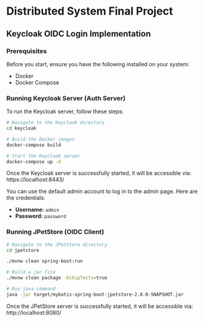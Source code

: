 # Distributed System Final Project
## Keycloak OIDC Login Implementation

### Prerequisites
Before you start, ensure you have the following installed on your system:
- Docker
- Docker Compose

### Running Keycloak Server (Auth Server)
To run the Keycloak server, follow these steps:

```bash
# Navigate to the Keycloak directory 
cd keycloak

# Build the Docker images
docker-compose build

# Start the Keycloak server
docker-compose up -d
```

Once the Keycloak server is successfully started, it will be accessible via: https://localhost:8443/

You can use the default admin account to log in to the admin page. Here are the credentials:
- **Username:** `admin`
- **Password:** `password`

### Running JPetStore (OIDC Client)
```bash
# Navigate to the JPetStore directory 
cd jpetstore

./mvnw clean spring-boot:run

# Build a jar file
./mvnw clean package -DskipTests=true

# Run java command
java -jar target/mybatis-spring-boot-jpetstore-2.0.0-SNAPSHOT.jar
```

Once the JPetStore server is successfully started, it will be accessible via: http://localhost:8080/
